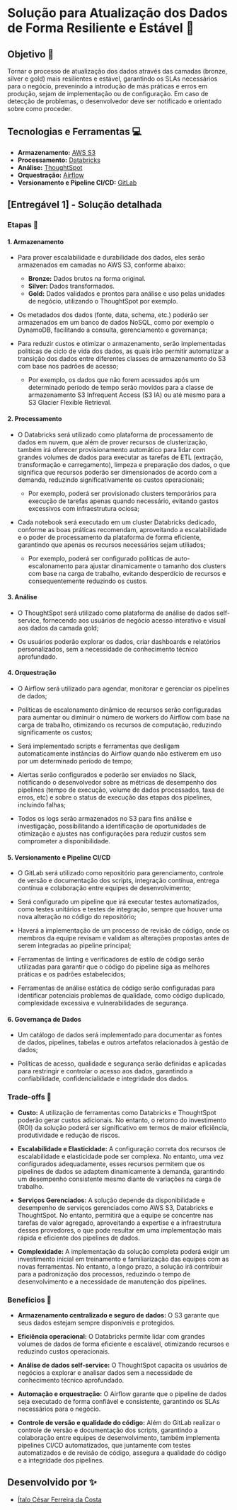 # Solução para Atualização dos Dados de Forma Resiliente e Estável 🚀

## Objetivo 🎯

Tornar o processo de atualização dos dados através das camadas (bronze, silver e gold) mais resilientes e estável, garantindo os SLAs necessários para o negócio, prevenindo a introdução de más práticas e erros em produção, sejam de implementação ou de configuração. Em caso de detecção de problemas, o desenvolvedor deve ser notificado e orientado sobre como proceder. 

## Tecnologias e Ferramentas 💻

- **Armazenamento:** [AWS S3](https://aws.amazon.com/pt/s3/)
- **Processamento:** [Databricks](https://www.databricks.com/br)
- **Análise:** [ThoughtSpot](https://www.thoughtspot.com/)
- **Orquestração:** [Airflow](https://airflow.apache.org/)
- **Versionamento e Pipeline CI/CD:** [GitLab](https://about.gitlab.com/)

## [Entregável 1] - Solução detalhada

### Etapas 📃

#### 1. Armazenamento

- Para prover escalabilidade e durabilidade dos dados, eles serão armazenados em camadas no AWS S3, conforme abaixo:

    - **Bronze:** Dados brutos na forma original.
    - **Silver:** Dados transformados.
    - **Gold:** Dados validados e prontos para análise e uso pelas unidades de negócio, utilizando o ThoughtSpot por exemplo.

- Os metadados dos dados (fonte, data, schema, etc.) poderão ser armazenados em um banco de dados NoSQL, como por exemplo o DynamoDB, facilitando a consulta, gerenciamento e governança;

- Para reduzir custos e otimizar o armazenamento, serão implementadas políticas de ciclo de vida dos dados, as quais irão permitir automatizar a transição dos dados entre diferentes classes de armazenamento do S3 com base nos padrões de acesso;

    -  Por exemplo, os dados que não forem acessados após um determinado período de tempo serão  movidos para a classe de armazenamento S3 Infrequent Access (S3 IA) ou até mesmo para a S3 Glacier Flexible Retrieval.

#### 2. Processamento

- O Databricks será utilizado como plataforma de processamento de dados em nuvem, que além de prover recursos de clusterização, também irá oferecer provisionamento automático para lidar com grandes volumes de dados para executar as tarefas de ETL (extração, transformação e carregamento), limpeza e preparação dos dados, o que significa que recursos poderão ser dimensionados de acordo com a demanda, reduzindo significativamente os custos operacionais;

    - Por exemplo, poderá ser provisionado clusters temporários para execução de tarefas apenas quando necessário, evitando gastos excessivos com infraestrutura ociosa;

- Cada notebook será executado em um cluster Databricks dedicado, conforme as boas práticas recomendam, aproveitando a escalabilidade e o poder de processamento da plataforma de forma eficiente, garantindo que apenas os recursos necessários sejam utiliados;

    - Por exemplo, poderá ser configurado políticas de auto-escalonamento para ajustar dinamicamente o tamanho dos clusters com base na carga de trabalho, evitando desperdício de recursos e consequentemente reduzindo os custos.

#### 3. Análise

- O ThoughtSpot será utilizado como plataforma de análise de dados self-service, fornecendo aos usuários de negócio acesso interativo e visual aos dados da camada gold;

- Os usuários poderão explorar os dados, criar dashboards e relatórios personalizados, sem a necessidade de conhecimento técnico aprofundado.

#### 4. Orquestração

- O Airflow será utilizado para agendar, monitorar e gerenciar os pipelines de dados;

- Políticas de escalonamento dinâmico de recursos serão configuradas para aumentar ou diminuir o número de workers do Airflow com base na carga de trabalho, otimizando os recursos de computação, reduzindo significamente os custos;

- Será implementado scripts e ferramentas que desligam automaticamente instâncias do Airflow quando não estiverem em uso por um determinado período de tempo;

- Alertas serão configurados e poderão ser enviados no Slack, notificando o desenvolvedor sobre as métricas de desempenho dos pipelines (tempo de execução, volume de dados processados, taxa de erros, etc) e sobre o status de execução das etapas dos pipelines, incluindo falhas;

- Todos os logs serão armazenados no S3 para fins análise e investigação, possibilitando a identificação de oportunidades de otimização e ajustes nas configurações para reduzir custos sem comprometer a disponibilidade.

#### 5. Versionamento e Pipeline CI/CD

- O GitLab será utilizado como repositório para gerenciamento, controle de versão e documentação dos scripts, integração contínua, entrega contínua e colaboração entre equipes de desenvolvimento;

- Será configurado um pipeline que irá executar testes automatizados, como testes unitários e testes de integração, sempre que houver uma nova alteração no código do repositório;

- Haverá a implementação de um processo de revisão de código, onde os membros da equipe revisam e validam as alterações propostas antes de serem integradas ao pipeline principal;

- Ferramentas de linting e verificadores de estilo de código serão utilizadas para garantir que o código do pipeline siga as melhores práticas e os padrões estabelecidos;

- Ferramentas de análise estática de código serão configuradas para identificar potenciais problemas de qualidade, como código duplicado, complexidade excessiva e vulnerabilidades de segurança.

#### 6. Governança de Dados

- Um catálogo de dados será implementado para documentar as fontes de dados, pipelines, tabelas e outros artefatos relacionados à gestão de dados;

- Políticas de acesso, qualidade e segurança serão definidas e aplicadas para restringir e controlar o acesso aos dados, garantindo a confiabilidade, confidencialidade e integridade dos dados.

### Trade-offs 🔄

- **Custo:** A utilização de ferramentas como Databricks e ThoughtSpot poderão gerar custos adicionais. No entanto, o retorno do investimento (ROI) da solução poderá ser significativo em termos de maior eficiência, produtividade e redução de riscos.

- **Escalabilidade e Elasticidade:** A configuração correta dos recursos de escalabilidade e elasticidade pode ser complexa. No entanto, uma vez configurados adequadamente, esses recursos permitem que os pipelines de dados se adaptem dinamicamente à demanda, garantindo um desempenho consistente mesmo diante de variações na carga de trabalho.

- **Serviços Gerenciados:** A solução depende da disponibilidade e desempenho de serviços gerenciados como AWS S3, Databricks e ThoughtSpot. No entanto, permitirá que a equipe se concentre nas tarefas de valor agregado, aproveitando a expertise e a infraestrutura desses provedores, o que pode resultar em uma implementação mais rápida e eficiente dos pipelines de dados.

- **Complexidade:** A implementação da solução completa poderá exigir um investimento inicial em treinamento e familiarização das equipes com as novas ferramentas. No entanto, a longo prazo, a solução irá contribuir para a padronização dos processos, reduzindo o tempo de desenvolvimento e a necessidade de manutenção dos pipelines.

### Benefícios 🎁

- **Armazenamento centralizado e seguro de dados:** O S3 garante que seus dados estejam sempre disponíveis e protegidos.

- **Eficiência operacional:** O Databricks permite lidar com grandes volumes de dados de forma eficiente e escalável, otimizando recursos e reduzindo custos operacionais.

- **Análise de dados self-service:** O ThoughtSpot capacita os usuários de negócios a explorar e analisar dados sem a necessidade de conhecimento técnico aprofundado.

- **Automação e orquestração:** O Airflow garante que o pipeline de dados seja executado de forma confiável e consistente, garantindo os SLAs necessários para o negócio.

- **Controle de versão e qualidade do código:** Além do GitLab realizar o  controle de versão e documentação dos scripts, garantindo a colaboração entre equipes de desenvolvimento, também implementa pipelines CI/CD automatizados, que juntamente com testes automatizados e de revisão de código, assegura a qualidade do código e a integridade dos pipelines.

## Desenvolvido por ✨

- [Ítalo César Ferreira da Costa](https://www.olatiferreira.com)